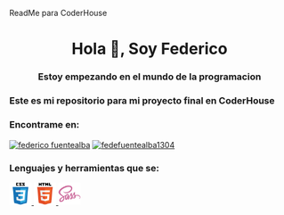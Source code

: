ReadMe para CoderHouse

<h1 align="center">Hola 👋, Soy Federico</h1>
<h3 align="center">Estoy empezando en el mundo de la programacion</h3>
<h3 aling="center">Este es mi repositorio para mi proyecto final en CoderHouse </h3>

<h3 align="left">Encontrame en:</h3>
<p align="left">
<a href="https://fb.com/federico fuentealba" target="blank"><img align="center" src="https://raw.githubusercontent.com/rahuldkjain/github-profile-readme-generator/master/src/images/icons/Social/facebook.svg" alt="federico fuentealba" height="30" width="40" /></a>
<a href="https://instagram.com/fedefuentealba1304" target="blank"><img align="center" src="https://raw.githubusercontent.com/rahuldkjain/github-profile-readme-generator/master/src/images/icons/Social/instagram.svg" alt="fedefuentealba1304" height="30" width="40" /></a>
</p>

<h3 align="left">Lenguajes y herramientas que se:</h3>
<p align="left"> <a href="https://www.w3schools.com/css/" target="_blank" rel="noreferrer"> <img src="https://raw.githubusercontent.com/devicons/devicon/master/icons/css3/css3-original-wordmark.svg" alt="css3" width="40" height="40"/> </a> <a href="https://www.w3.org/html/" target="_blank" rel="noreferrer"> <img src="https://raw.githubusercontent.com/devicons/devicon/master/icons/html5/html5-original-wordmark.svg" alt="html5" width="40" height="40"/> </a> <a href="https://sass-lang.com" target="_blank" rel="noreferrer"> <img src="https://raw.githubusercontent.com/devicons/devicon/master/icons/sass/sass-original.svg" alt="sass" width="40" height="40"/> </a> </p>
